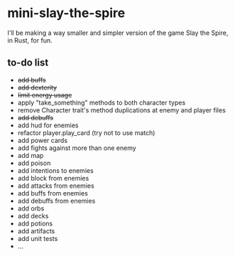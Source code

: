 # mini-slay-the-spire

I'll be making a way smaller and simpler version of the game Slay the Spire, in Rust, for fun.

## to-do list

- ~~add buffs~~
- ~~add dexterity~~
- ~~limit energy usage~~
- apply "take_something" methods to both character types
- remove Character trait's method duplications at enemy and player files
- ~~add debuffs~~
- add hud for enemies
- refactor player.play_card (try not to use match)
- add power cards
- add fights against more than one enemy
- add map
- add poison
- add intentions to enemies
- add block from enemies
- add attacks from enemies
- add buffs from enemies
- add debuffs from enemies
- add orbs
- add decks
- add potions
- add artifacts
- add unit tests
- ...
